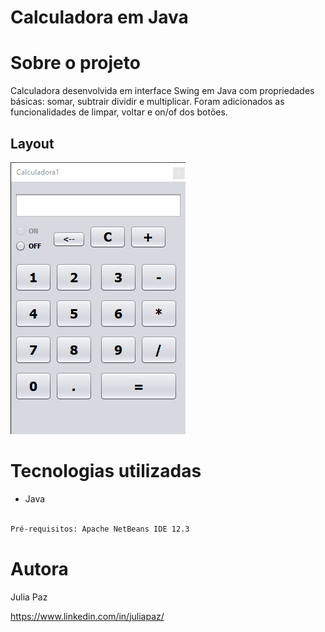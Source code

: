 # Calculadora em Java

# Sobre o projeto

Calculadora desenvolvida em interface Swing em Java com propriedades básicas: somar, subtrair dividir e multiplicar. 
Foram adicionados as funcionalidades de limpar, voltar e on/of dos botões.

## Layout 
![App](https://github.com/jupazpinheiro/calculadora_java/blob/main/img/Capturar.PNG)

# Tecnologias utilizadas
- Java

```bash

Pré-requisitos: Apache NetBeans IDE 12.3

```

# Autora

Julia Paz

https://www.linkedin.com/in/juliapaz/

